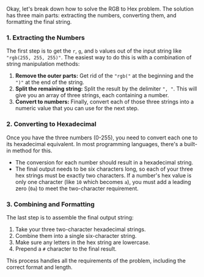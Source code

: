 Okay, let's break down how to solve the RGB to Hex problem. The solution has three main parts: extracting the numbers, converting them, and formatting the final string.

### 1. Extracting the Numbers

The first step is to get the `r`, `g`, and `b` values out of the input string like `"rgb(255, 255, 255)"`. The easiest way to do this is with a combination of string manipulation methods:

1.  **Remove the outer parts:** Get rid of the `"rgb("` at the beginning and the `")"` at the end of the string.
2.  **Split the remaining string:** Split the result by the delimiter `", "`. This will give you an array of three strings, each containing a number.
3.  **Convert to numbers:** Finally, convert each of those three strings into a numeric value that you can use for the next step.

### 2. Converting to Hexadecimal

Once you have the three numbers (0-255), you need to convert each one to its hexadecimal equivalent. In most programming languages, there's a built-in method for this.

* The conversion for each number should result in a hexadecimal string.
* The final output needs to be six characters long, so each of your three hex strings must be exactly two characters. If a number's hex value is only one character (like `10` which becomes `a`), you must add a leading zero (`0a`) to meet the two-character requirement.

### 3. Combining and Formatting

The last step is to assemble the final output string:

1.  Take your three two-character hexadecimal strings.
2.  Combine them into a single six-character string.
3.  Make sure any letters in the hex string are lowercase.
4.  Prepend a `#` character to the final result.

This process handles all the requirements of the problem, including the correct format and length.